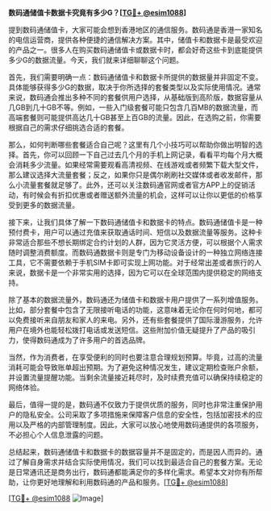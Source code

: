 **数码通储值卡数据卡究竟有多少G？[[TG💪+ @esim1088](https://t.me/s/esim1088)]**

提到数码通储值卡，大家可能会想到香港地区的通信服务。数码通是香港一家知名的电信运营商，提供各种便捷的通信解决方案。其中，储值卡和数据卡是最受欢迎的产品之一。很多人在购买数码通储值卡或数据卡时，都会好奇这些卡到底能提供多少G的数据流量。今天，我们就来详细聊聊这个问题。

首先，我们需要明确一点：数码通储值卡和数据卡所提供的数据量并非固定不变。具体能够获得多少G的数据，取决于你所选择的套餐类型以及实际使用情况。通常来说，数码通会推出多种不同的套餐供用户选择，从基础版到高阶版，数据容量从几GB到几十GB不等。例如，一些入门级套餐可能只包含几百MB的数据流量，而高端套餐则可能提供高达几十GB甚至上百GB的流量。因此，在选购之前，你需要根据自己的需求仔细挑选合适的套餐。

那么，如何判断哪些套餐适合自己呢？这里有几个小技巧可以帮助你做出明智的选择。首先，你可以回顾一下自己过去几个月的手机上网记录，看看平均每个月大概会消耗多少流量。如果经常需要观看高清视频、在线游戏或者频繁下载大型文件，那么建议选择大流量套餐；反之，如果你只是偶尔刷刷社交媒体或者收发邮件，那么小流量套餐就足够了。此外，还可以关注数码通官网或者官方APP上的促销活动，有时候会有折扣优惠或者赠送额外流量的机会，这样可以让你以更低的价格享受到更多的数据流量。

接下来，让我们具体了解一下数码通储值卡和数据卡的特点。数码通储值卡是一种预付费卡，用户可以通过充值来获取通话时间、短信以及数据流量等服务。这种卡非常适合那些不想长期绑定合约计划的人群，因为它灵活方便，可以根据个人需求随时调整消费额度。而数码通数据卡则是专门为移动设备设计的一种独立网络连接工具，它不需要依赖于手机SIM卡即可实现上网功能。对于经常出差或者旅行的人来说，数据卡是一个非常实用的选择，因为它可以在全球范围内提供稳定的网络支持。

除了基本的数据流量外，数码通还为储值卡和数据卡用户提供了一系列增值服务。比如，部分套餐中包含了无限接听电话的功能，这意味着无论你在何时何地，都可以免费接听来自朋友和家人的来电。另外，还有些套餐提供了国际漫游服务，允许用户在境外也能轻松拨打电话或发送短信。这些附加价值无疑提升了产品的吸引力，使得数码通成为了许多用户的首选品牌。

当然，作为消费者，在享受便利的同时也要注意合理规划预算。毕竟，过高的流量消耗可能会导致账单超出预期。为了避免这种情况发生，建议定期检查账户余额，并设置流量提醒功能。当剩余流量接近耗尽时，及时续费充值可以确保持续稳定的网络体验。

最后，值得一提的是，数码通不仅致力于提供优质的服务，同时也非常注重保护用户的隐私安全。公司采取了多项措施来保障客户信息的安全性，包括加密技术的应用以及严格的内部管理制度。因此，大家可以放心地使用数码通提供的各项服务，不必担心个人信息泄露的问题。

总结起来，数码通储值卡和数据卡的数据容量并不是固定的，而是因人而异的。通过了解自身需求并结合实际使用情况，我们可以找到最适合自己的套餐方案。无论是日常通讯还是商务出行，数码通都能满足你的多样化需求。希望本文对你有所帮助，让你更好地理解和利用数码通的产品和服务。[[TG💪+ @esim1088](https://t.me/s/esim1088)]

[[TG💪+ @esim1088](https://t.me/s/esim1088) ![Image](https://i.postimg.cc/4NQfJmqS/Snipaste-2025-05-13-00-14-12.png)]